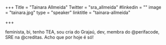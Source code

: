 +++
Title = "Tainara Allmeida"
Twitter = "sra_allmeida"
#linkedin = "" 
image = "tainara.jpg"
type = "speaker"
linktitle = "tainara-allmeida"

+++

feminista, bi, tenho TEA, sou cria do Grajaú, dev, membra do @perifacode, SRE na @creditas. Acho que por hoje é só!